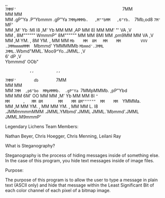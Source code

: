  ,,                                   
 `7MMF'                                                `7MM                                   
   MM                                                    MM                                   
   MM         .gP"Ya   .P"Ybmmm .gP"Ya `7MMpMMMb.   ,M""bMM   ,6"Yb.  `7Mb,od8 `7M'   `MF'    
   MM        ,M'   Yb :MI  I8  ,M'   Yb  MM    MM ,AP    MM  8)   MM    MM' "'   VA   ,V      
   MM      , 8M""""""  WmmmP"  8M""""""  MM    MM 8MI    MM   ,pm9MM    MM        VA ,V       
   MM     ,M YM.    , 8M       YM.    ,  MM    MM `Mb    MM  8M   MM    MM         VVV        
 .JMMmmmmMMM  `Mbmmd'  YMMMMMb  `Mbmmd'.JMML  JMML.`Wbmd"MML.`Moo9^Yo..JMML.       ,V         
                      6'     dP                                                   ,V          
                      Ybmmmd'                                                  OOb"           
                                                                                              
               ,,          ,,                                                                 
 `7MMF'        db        `7MM                                                                 
   MM                      MM                                                                 
   MM        `7MM  ,p6"bo  MMpMMMb.  .gP"Ya `7MMpMMMb.  ,pP"Ybd                               
   MM          MM 6M'  OO  MM    MM ,M'   Yb  MM    MM  8I   `"                               
   MM      ,   MM 8M       MM    MM 8M""""""  MM    MM  `YMMMa.                               
   MM     ,M   MM YM.    , MM    MM YM.    ,  MM    MM  L.   I8                               
 .JMMmmmmMMM .JMML.YMbmd'.JMML  JMML.`Mbmmd'.JMML  JMML.M9mmmP'                               
                                                                                              
                                                                                              

Legendary Lichens Team Members:

Nathan Beyer, Chris Hoegger, Chris Menning, Leilani Ray




What is Steganography?

Steganography is the process of hiding messages inside of something else. In the case of 
this program, you hide text messages inside of image files.



Purpose:

The purpose of this program is to allow the user to type a message in plain text 
(ASCII only) and hide that message within the Least Significant Bit of each color channel
of each pixel of a bitmap image.
